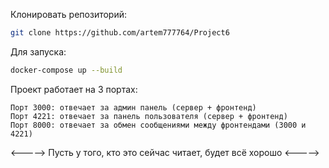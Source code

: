 Клонировать репозиторий:
```sh
git clone https://github.com/artem777764/Project6
```

Для запуска:
```sh
docker-compose up --build
```

Проект работает на 3 портах:
```
Порт 3000: отвечает за админ панель (сервер + фронтенд)
Порт 4221: отвечает за панель пользователя (сервер + фронтенд)
Порт 8000: отвечает за обмен сообщениями между фронтендами (3000 и 4221)
```

<-----> Пусть у того, кто это сейчас читает, будет всё хорошо <----->
